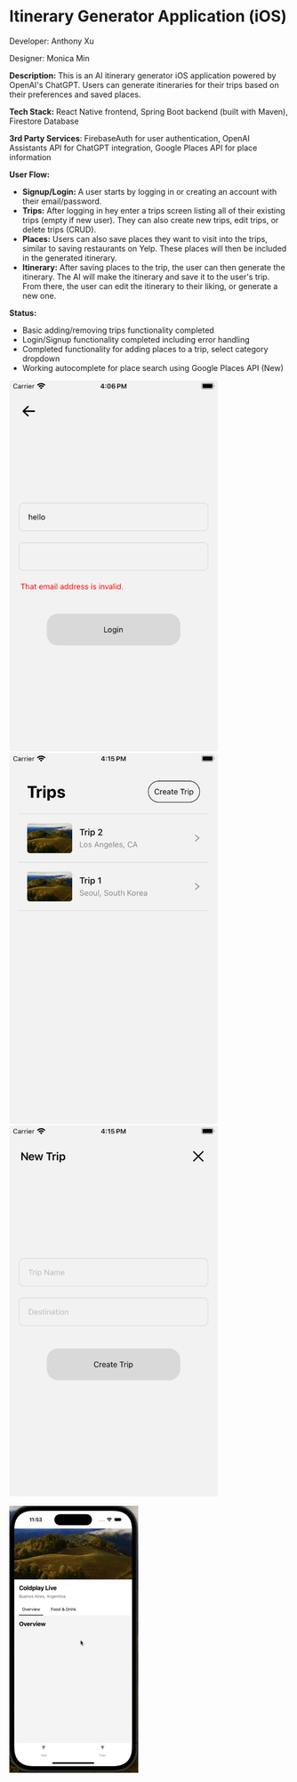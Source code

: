 # Itinerary Generator Application (iOS)

Developer: Anthony Xu

Designer: Monica Min

**Description:** This is an AI itinerary generator iOS application powered by OpenAI's ChatGPT. Users can generate itineraries for their trips based on their preferences and saved places. 

**Tech Stack:** React Native frontend, Spring Boot backend (built with Maven), Firestore Database

**3rd Party Services**: FirebaseAuth for user authentication, OpenAI Assistants API for ChatGPT integration, Google Places API for place information

**User Flow:** 
- **Signup/Login:** A user starts by logging in or creating an account with their email/password. 
- **Trips:** After logging in hey enter a trips screen listing all of their existing trips (empty if new user). They can also create new trips, edit trips, or delete trips (CRUD). 
- **Places:** Users can also save places they want to visit into the trips, similar to saving restaurants on Yelp. These places will then be included in the generated itinerary.
- **Itinerary:** After saving places to the trip, the user can then generate the itinerary. The AI will make the itinerary and save it to the user's trip. From there, the user can edit the itinerary to their liking, or generate a new one.

**Status:**
- Basic adding/removing trips functionality completed
- Login/Signup functionality completed including error handling
- Completed functionality for adding places to a trip, select category dropdown
- Working autocomplete for place search using Google Places API (New)

<img src="demos/image-1.png" width="375" height="667"/>
<img src="demos/image-2.png" width="375" height="667"/>
<img src="demos/image-3.png" width="375" height="667"/>

![Alt text](demos/scrolldemo.gif)




